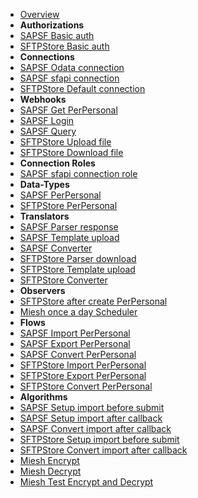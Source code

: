 - [Overview](overview.md)
- **Authorizations**
- [SAPSF Basic auth](authorizations/SAPSuccessFactors-auth_basic.md)
- [SFTPStore Basic auth](authorizations/SFTPStore-auth_basic.md)
- **Connections**
- [SAPSF Odata connection](connections/SAPSuccessFactors-connection_odata.md)
- [SAPSF sfapi connection](connections/SAPSuccessFactors-connection_sfapi.md)
- [SFTPStore Default connection](connections/SFTPStore-connection.md)
- **Webhooks**
- [SAPSF Get PerPersonal](webhooks/SAPSuccessFactors-get_perpersonal.md)
- [SAPSF Login](webhooks/SAPSuccessFactors-login.md)
- [SAPSF Query](webhooks/SAPSuccessFactors-query.md)
- [SFTPStore Upload file](webhooks/SFTPStore-upload_file.md)
- [SFTPStore Download file](webhooks/SFTPStore-download_file.md)
- **Connection Roles**
- [SAPSF sfapi connection role](connection-roles/SAPSuccessFactors-connection_sfapi.md)
- **Data-Types**
- [SAPSF PerPersonal](data-types/SAPSuccessFactors-PerPersonal.md)
- [SFTPStore PerPersonal](data-types/SFTPStore-PerPersonal.md)
- **Translators**
- [SAPSF Parser response](translators/parse_from_sapsf_api_response_to_sapsf_perpersonal.md)
- [SAPSF Template upload](translators/parse_from_sapsf_perpersonal_to_sftp_server_upload_request.md)
- [SAPSF Converter](translators/parse_from_sapsf_to_sftpstore_perpersonal.md)
- [SFTPStore Parser download](translators/parse_from_sftp_server_download_response_to_sftpstore_perpersonal.md)
- [SFTPStore Template upload](translators/parse_from_sftpstore_perpersonal_to_sftp_server_upload_request.md)
- [SFTPStore Converter](translators/parse_from_sftpstore_to_sapsf_perpersonal.md)
- **Observers**
- [SFTPStore after create PerPersonal](observers/SFTPStore-PerPersonal-throw_after_creating.md)
- [Miesh once a day Scheduler](observers/Miesh-throw_once_a_day.md)
- **Flows**
- [SAPSF Import PerPersonal](flows/do_import_from_sapsf_perpersonal.md)
- [SAPSF Export PerPersonal](flows/do_export_from_sapsf_to_sftp_server_perpersonal.md)
- [SAPSF Convert PerPersonal](flows/do_convert_from_sapsf_to_sftpstore_perpersonal.md)
- [SFTPStore Import PerPersonal](flows/do_import_from_sftp_server_perpersonal.md)
- [SFTPStore Export PerPersonal](flows/do_export_from_sftpstore_to_sftp_server_perpersonal.md)
- [SFTPStore Convert PerPersonal](flows/do_convert_from_sftpstore_to_sapsf_perpersonal.md)
- **Algorithms**
- [SAPSF Setup import before submit](algorithms/sapsf-setup_import_before_submit.md)
- [SAPSF Setup import after callback](algorithms/sapsf-setup_import_next_page_after_callback.md)
- [SAPSF Convert import after callback](algorithms/sapsf-convert_import_perpersonal_after_callback.md)
- [SFTPStore Setup import before submit](algorithms/sftpstore-setup_import_before_submit.md)
- [SFTPStore Convert import after callback](algorithms/sftpstore-convert_import_perpersonal_after_callback.md)
- [Miesh Encrypt](algorithms/miesh-encrypt.md)
- [Miesh Decrypt](algorithms/miesh-decrypt.md)
- [Miesh Test Encrypt and Decrypt](algorithms/miesh-encrypt-decrypt.md)
